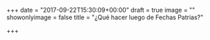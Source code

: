 +++
date = "2017-09-22T15:30:09+00:00"
draft = true
image = ""
showonlyimage = false
title = "¿Qué hacer luego de Fechas Patrias?"

+++
